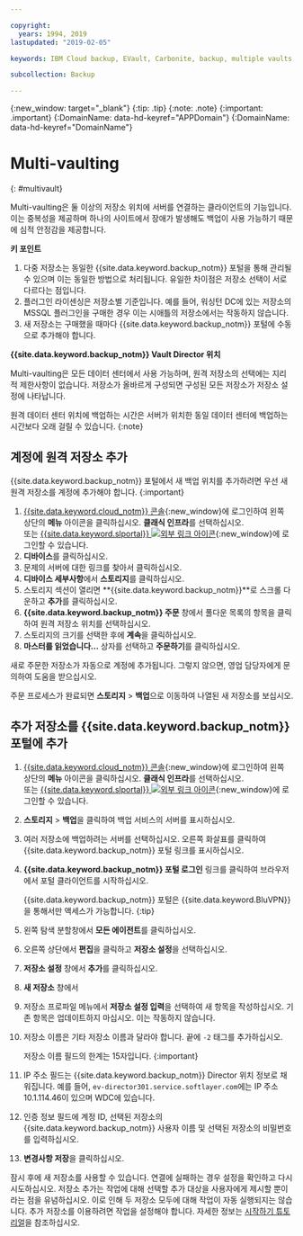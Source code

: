 ```yaml
---

copyright:
  years: 1994, 2019
lastupdated: "2019-02-05"

keywords: IBM Cloud backup, EVault, Carbonite, backup, multiple vaults, mulitple locations, disaster recovery

subcollection: Backup

---
```

{:new_window: target="_blank"}
{:tip: .tip}
{:note: .note}
{:important: .important}
{:DomainName: data-hd-keyref="APPDomain"}
{:DomainName: data-hd-keyref="DomainName"}

# Multi-vaulting
{: #multivault}

Multi-vaulting은 둘 이상의 저장소 위치에 서버를 연결하는 클라이언트의 기능입니다. 이는 중복성을 제공하며 하나의 사이트에서 장애가 발생해도 백업이 사용 가능하기 때문에 심적 안정감을 제공합니다.

**키 포인트**

1. 다중 저장소는 동일한 {{site.data.keyword.backup_notm}} 포털을 통해 관리될 수 있으며 이는 동일한 방법으로 처리됩니다. 유일한 차이점은 저장소 선택이 서로 다르다는 점입니다.
2. 플러그인 라이센싱은 저장소별 기준입니다. 예를 들어, 워싱턴 DC에 있는 저장소의 MSSQL 플러그인을 구매한 경우 이는 시애틀의 저장소에서는 작동하지 않습니다.
3. 새 저장소는 구매했을 때마다 {{site.data.keyword.backup_notm}} 포털에 수동으로 추가해야 합니다.



**{{site.data.keyword.backup_notm}} Vault Director 위치**

Multi-vaulting은 모든 데이터 센터에서 사용 가능하며, 원격 저장소의 선택에는 지리적 제한사항이 없습니다. 저장소가 올바르게 구성되면 구성된 모든 저장소가 저장소 설정에 나타납니다.

원격 데이터 센터 위치에 백업하는 시간은 서버가 위치한 동일 데이터 센터에 백업하는 시간보다 오래 걸릴 수 있습니다.
{:note}

## 계정에 원격 저장소 추가

{{site.data.keyword.backup_notm}} 포털에서 새 백업 위치를 추가하려면 우선 새 원격 저장소를 계정에 추가해야 합니다.
{:important}

1. [{{site.data.keyword.cloud_notm}} 콘솔](https://{DomainName}){:new_window}에 로그인하여 왼쪽 상단의 **메뉴** 아이콘을 클릭하십시오. **클래식 인프라**를 선택하십시오.<br/>
또는 [{{site.data.keyword.slportal}} ![외부 링크 아이콘](../../icons/launch-glyph.svg "외부 링크 아이콘")](https://control.softlayer.com/){:new_window}에 로그인할 수 있습니다.
2. **디바이스**를 클릭하십시오.
3. 문제의 서버에 대한 링크를 찾아서 클릭하십시오.
4. **디바이스 세부사항**에서 **스토리지**를 클릭하십시오.
5. 스토리지 섹션이 열리면 **{{site.data.keyword.backup_notm}}**로 스크롤 다운하고 **추가**를 클릭하십시오.
6. **{{site.data.keyword.backup_notm}} 주문** 창에서 풀다운 목록의 항목을 클릭하여 원격 저장소 위치를 선택하십시오.
7. 스토리지의 크기를 선택한 후에 **계속**을 클릭하십시오.
8. **마스터를 읽었습니다...** 상자를 선택하고 **주문하기**를 클릭하십시오.

새로 주문한 저장소가 자동으로 계정에 추가됩니다. 그렇지 않으면, 영업 담당자에게 문의하여 도움을 받으십시오.

주문 프로세스가 완료되면 **스토리지** > **백업**으로 이동하여 나열된 새 저장소를 보십시오.

## 추가 저장소를 {{site.data.keyword.backup_notm}} 포털에 추가

1. [{{site.data.keyword.cloud_notm}} 콘솔](https://{DomainName}){:new_window}에 로그인하여 왼쪽 상단의 **메뉴** 아이콘을 클릭하십시오. **클래식 인프라**를 선택하십시오.<br/>
또는 [{{site.data.keyword.slportal}} ![외부 링크 아이콘](../../icons/launch-glyph.svg "외부 링크 아이콘")](https://control.softlayer.com/){:new_window}에 로그인할 수 있습니다.
2. **스토리지** > **백업**을 클릭하여 백업 서비스의 서버를 표시하십시오.
3. 여러 저장소에 백업하려는 서버를 선택하십시오. 오른쪽 화살표를 클릭하여 {{site.data.keyword.backup_notm}} 포털 링크를 표시하십시오.
4. **{{site.data.keyword.backup_notm}} 포털 로그인** 링크를 클릭하여 브라우저에서 포털 클라이언트를 시작하십시오.

   {{site.data.keyword.backup_notm}} 포털은 {{site.data.keyword.BluVPN}}을 통해서만 액세스가 가능합니다.
   {:tip}
5. 왼쪽 탐색 분할창에서 **모든 에이전트**를 클릭하십시오.
6. 오른쪽 상단에서 **편집**을 클릭하고 **저장소 설정**을 선택하십시오.
7. **저장소 설정** 창에서 **추가**를 클릭하십시오.
8. **새 저장소** 창에서
  1. 저장소 프로파일 메뉴에서 **저장소 설정 입력**을 선택하여 새 항목을 작성하십시오. 기존 항목은 업데이트하지 마십시오. 이는 작동하지 않습니다.
  2. 저장소 이름은 기타 저장소 이름과 달라야 합니다. 끝에 `-2` 태그를 추가하십시오. <br/>

     저장소 이름 필드의 한계는 15자입니다.
     {:important}
  3. IP 주소 필드는 {{site.data.keyword.backup_notm}} Director 위치 정보로 채워집니다. 예를 들어, `ev-director301.service.softlayer.com`에는 IP 주소 10.1.114.46이 있으며 WDC에 있습니다.
  4. 인증 정보 필드에 계정 ID, 선택된 저장소의 {{site.data.keyword.backup_notm}} 사용자 이름 및 선택된 저장소의 비밀번호를 입력하십시오.
  5. **변경사항 저장**을 클릭하십시오.

잠시 후에 새 저장소를 사용할 수 있습니다. 연결에 실패하는 경우 설정을 확인하고 다시 시도하십시오. 저장소 추가는 작업에 대해 선택할 추가 대상을 사용자에게 제시할 뿐이라는 점을 유념하십시오. 이로 인해 두 저장소 모두에 대해 작업이 자동 실행되지는 않습니다. 추가 저장소를 이용하려면 작업을 설정해야 합니다. 자세한 정보는 [시작하기 튜토리얼](/docs/infrastructure/Backup?topic=Backup-getting-started#getting-started)을 참조하십시오.
